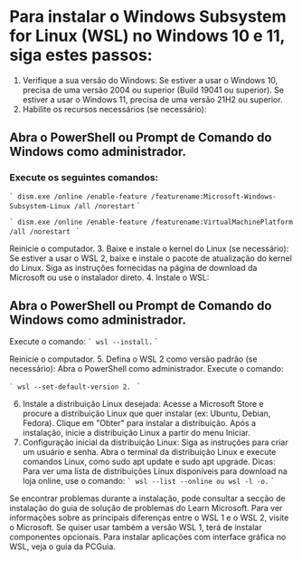 # Para instalar o Windows Subsystem for Linux (WSL) no Windows 10 e 11, siga estes passos:
1. Verifique a sua versão do Windows:
Se estiver a usar o Windows 10, precisa de uma versão 2004 ou superior (Build 19041 ou superior). 
Se estiver a usar o Windows 11, precisa de uma versão 21H2 ou superior. 
2. Habilite os recursos necessários (se necessário):
## Abra o PowerShell ou Prompt de Comando do Windows como administrador. 
### Execute os seguintes comandos:

`` `
dism.exe /online /enable-feature /featurename:Microsoft-Windows-Subsystem-Linux /all /norestart
`` `

`` `
dism.exe /online /enable-feature /featurename:VirtualMachinePlatform /all /norestart 
`` `

Reinicie o computador. 
3. Baixe e instale o kernel do Linux (se necessário):
Se estiver a usar o WSL 2, baixe e instale o pacote de atualização do kernel do Linux. 
Siga as instruções fornecidas na página de download da Microsoft ou use o instalador direto. 
4. Instale o WSL:
## Abra o PowerShell ou Prompt de Comando do Windows como administrador.
Execute o comando: 
`` `
wsl --install.
`` `

Reinicie o computador. 
5. Defina o WSL 2 como versão padrão (se necessário):
Abra o PowerShell como administrador.
Execute o comando:

`` `
wsl --set-default-version 2. 
`` `

6. Instale a distribuição Linux desejada:
Acesse a Microsoft Store e procure a distribuição Linux que quer instalar (ex: Ubuntu, Debian, Fedora). 
Clique em "Obter" para instalar a distribuição. 
Após a instalação, inicie a distribuição Linux a partir do menu Iniciar. 
7. Configuração inicial da distribuição Linux:
Siga as instruções para criar um usuário e senha.
Abra o terminal da distribuição Linux e execute comandos Linux, como sudo apt update e sudo apt upgrade. 
Dicas:
Para ver uma lista de distribuições Linux disponíveis para download na loja online, use o comando:
`` `
wsl --list --online ou wsl -l -o.
`` `

Se encontrar problemas durante a instalação, pode consultar a secção de instalação do guia de solução de problemas do Learn Microsoft. 
Para ver informações sobre as principais diferenças entre o WSL 1 e o WSL 2, visite o Microsoft. 
Se quiser usar também a versão WSL 1, terá de instalar componentes opcionais. 
Para instalar aplicações com interface gráfica no WSL, veja o guia da PCGuia. 
